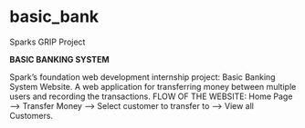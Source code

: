 # basic_bank
Sparks GRIP Project

**BASIC BANKING SYSTEM**

Spark’s foundation web development internship project: Basic Banking System Website. A web application for transferring money between multiple users and recording the transactions.
FLOW OF THE WEBSITE:
Home Page --> Transfer Money --> Select customer to transfer to --> View all Customers.

